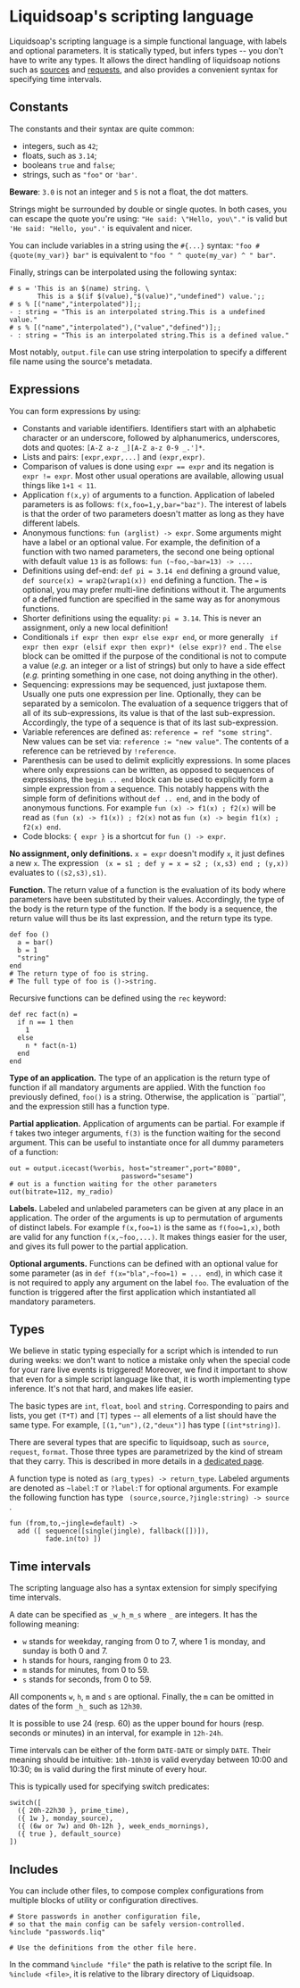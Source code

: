 Liquidsoap's scripting language
===============================
Liquidsoap's scripting language is a simple functional language,
with labels and optional parameters.
It is statically typed, but infers types -- you don't have to write any types.
It allows the direct handling of liquidsoap notions such
as [sources](sources.html) and [requests](requests.html),
and also provides a convenient syntax for specifying time intervals.

Constants
---------
The constants and their syntax are quite common:

* integers, such as `42`;
* floats, such as `3.14`;
* booleans `true` and `false`;
* strings, such as `"foo"` or `'bar'`.

**Beware**: `3.0` is not an integer and `5` is not a float, the dot matters.

Strings might be surrounded by double or single quotes. In both cases, you can escape the quote you're using: `"He said: \"Hello, you\"."` is valid but `'He said: "Hello, you".'` is equivalent and nicer.

You can include variables in a string using the `#{...}`
syntax:
`"foo #{quote(my_var)} bar"` is equivalent to
`"foo " ^ quote(my_var) ^ " bar"`.

Finally, strings can be interpolated using the following syntax:

```
# s = 'This is an $(name) string. \
       This is a $(if $(value),"$(value)","undefined") value.';;
# s % [("name","interpolated")];;
- : string = "This is an interpolated string.This is a undefined value."
# s % [("name","interpolated"),("value","defined")];;
- : string = "This is an interpolated string.This is a defined value."
```

Most notably, `output.file` can use string interpolation to specify a different file name
using the source's metadata.

Expressions
-----------
You can form expressions by using:

* Constants and variable identifiers. Identifiers start with an alphabetic character or an underscore, followed by alphanumerics, underscores, dots and quotes: `[A-Z a-z _][A-Z a-z 0-9 _.']*`.
* Lists and pairs: `[expr,expr,...]` and `(expr,expr)`.
* Comparison of values is done using `expr == expr` and its negation is `expr != expr`. Most other usual operations are available, allowing usual things like `1+1 < 11`.
* Application `f(x,y)` of arguments to a function. Application of labeled parameters is as follows: `f(x,foo=1,y,bar="baz")`. The interest of labels is that the order of two parameters doesn't matter as long as they have different labels.
* Anonymous functions: `fun (arglist) -> expr`. Some arguments might have a label or an optional value. For example, the definition of a function with two named parameters, the second one being optional with default value `13` is as follows: `fun (~foo,~bar=13) -> ...`.
* Definitions using def-end: `def pi = 3.14 end` defining a ground value, `def source(x) = wrap2(wrap1(x)) end` defining a function. The `=` is optional, you may prefer multi-line definitions without it. The arguments of a defined function are specified in the same way as for anonymous functions.
* Shorter definitions using the equality: `pi = 3.14`. This is never an assignment, only a new local definition!
* Conditionals `if expr then expr else expr end`, or more generally ```
if expr then expr (elsif expr then expr)* (else expr)? end```
. The `else` block can be omitted if the purpose of the conditional is not to compute a value (*e.g.* an integer or a list of strings) but only to have a side effect (*e.g.* printing something in one case, not doing anything in the other).
* Sequencing: expressions may be sequenced, just juxtapose them. Usually one puts one expression per line. Optionally, they can be separated by a semicolon. The evaluation of a sequence triggers that of all of its sub-expressions, its value is that of the last sub-expression. Accordingly, the type of a sequence is that of its last sub-expression.
* Variable references are defined as: `reference = ref "some string"`. New values can be set via: `reference := "new value"`. The contents of a reference can be retrieved by `!reference`.
* Parenthesis can be used to delimit explicitly expressions. In some places where only expressions can be written, as opposed to sequences of expressions, the `begin .. end` block can be used to explicitly form a simple expression from a sequence. This notably happens with the simple form of definitions without `def .. end`, and in the body of anonymous functions. For example `fun (x) -> f1(x) ; f2(x)` will be read as `(fun (x) -> f1(x)) ; f2(x)` not as `fun (x) -> begin f1(x) ; f2(x) end`.
* Code blocks: `{ expr }` is a shortcut for `fun () -> expr`.

**No assignment, only definitions.** `x = expr` doesn't modify `x`, it just defines a new `x`. The expression ```
(x = s1 ; def y = x = s2 ; (x,s3) end ; (y,x))```
 evaluates to `((s2,s3),s1)`.

**Function.** The return value of a function is the evaluation of its body where parameters have been substituted by their values. Accordingly, the type of the body is the return type of the function. If the body is a sequence, the return value will thus be its last expression, and the return type its type.

```liquidsoap
def foo ()
  a = bar()
  b = 1
  "string"
end
# The return type of foo is string.
# The full type of foo is ()->string.
```

Recursive functions can be defined using the `rec` keyword:

```liquidsoap
def rec fact(n) =
  if n == 1 then
    1
  else
    n * fact(n-1)
  end
end
```

**Type of an application.** The type of an application is the return type of function if all mandatory arguments are applied. With the function `foo` previously defined, `foo()` is a string. Otherwise, the application is ``partial'', and the expression still has a function type.

**Partial application.** Application of arguments can be partial. For example if `f` takes two integer arguments, `f(3)` is the function waiting for the second argument. This can be useful to instantiate once for all dummy parameters of a function:

```liquidsoap
out = output.icecast(%vorbis, host="streamer",port="8080",
                            password="sesame")
# out is a function waiting for the other parameters
out(bitrate=112, my_radio)
```

**Labels.** Labeled and unlabeled parameters can be given at any place in an application. The order of the arguments is up to permutation of arguments of distinct labels. For example `f(x,foo=1)` is the same as `f(foo=1,x)`, both are valid for any function `f(x,~foo,...)`. It makes things easier for the user, and gives its full power to the partial application.

**Optional arguments.** Functions can be defined with an optional value for some parameter (as in `def f(x="bla",~foo=1) = ... end`), in which case it is not required to apply any argument on the label `foo`. The evaluation of the function is triggered after the first application which instantiated all mandatory parameters.

Types
-----
We believe in static typing especially for a script which is intended to run during weeks: we don't want to notice a mistake only when the special code for your rare live events is triggered! Moreover, we find it important to show that even for a simple script language like that, it is worth implementing type inference. It's not that hard, and makes life easier.

The basic types are `int`, `float`, `bool`
and `string`.
Corresponding to pairs and lists,
you get `(T*T)` and `[T]` types --
all elements of a list should have the same type.
For example, `[(1,"un"),(2,"deux")]`
has type `[(int*string)]`.

There are several types that are specific to liquidsoap, such as
`source`, `request`, `format`.
Those three types are parametrized by the kind of stream that they
carry. This is described in more details in a
[dedicated page](stream_content.html).

A function type is noted as `(arg_types) -> return_type`. Labeled arguments are denoted as `~label:T` or `?label:T` for optional arguments. For example the following function has type ```
(source,source,?jingle:string) -> source```
.

```liquidsoap
fun (from,to,~jingle=default) ->
  add ([ sequence([single(jingle), fallback([])]),
         fade.in(to) ])
```

Time intervals
--------------
The scripting language also has a syntax extension for simply specifying time intervals.

A date can be specified as `_w_h_m_s` where `_` are integers. It has the following meaning:

* `w` stands for weekday, ranging from 0 to 7, where 1 is monday, and sunday is both 0 and 7.
* `h` stands for hours, ranging from 0 to 23.
* `m` stands for minutes, from 0 to 59.
* `s` stands for seconds, from 0 to 59.

All components `w`, `h`, `m` and `s` are optional. Finally, the `m` can be omitted in dates of the form `_h_` such as `12h30`.

It is possible to use 24 (resp. 60) as the upper bound for hours (resp. seconds or minutes) in an interval, for example in `12h-24h`.

Time intervals can be either of the form `DATE-DATE` or simply `DATE`. Their meaning should be intuitive: `10h-10h30` is valid everyday between 10:00 and 10:30; `0m` is valid during the first minute of every hour.

This is typically used for specifying switch predicates:

```liquidsoap
switch([
  ({ 20h-22h30 }, prime_time),
  ({ 1w }, monday_source),
  ({ (6w or 7w) and 0h-12h }, week_ends_mornings),
  ({ true }, default_source)
])
```

Includes
--------
You can include other files,
to compose complex configurations from
multiple blocks of utility or configuration directives.

```liquidsoap
# Store passwords in another configuration file,
# so that the main config can be safely version-controlled.
%include "passwords.liq"

# Use the definitions from the other file here.
```

In the command `%include "file"` the path is relative to
the script file. In `%include <file>`, it is relative
to the library directory of Liquidsoap.

